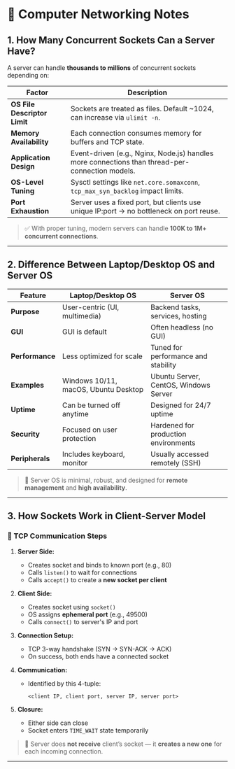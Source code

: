# 📘 Computer Networking Notes

## 1. How Many Concurrent Sockets Can a Server Have?

A server can handle **thousands to millions** of concurrent sockets depending on:

| Factor | Description |
|--------|-------------|
| **OS File Descriptor Limit** | Sockets are treated as files. Default ~1024, can increase via `ulimit -n`. |
| **Memory Availability** | Each connection consumes memory for buffers and TCP state. |
| **Application Design** | Event-driven (e.g., Nginx, Node.js) handles more connections than thread-per-connection models. |
| **OS-Level Tuning** | Sysctl settings like `net.core.somaxconn`, `tcp_max_syn_backlog` impact limits. |
| **Port Exhaustion** | Server uses a fixed port, but clients use unique IP:port → no bottleneck on port reuse. |

> ✅ With proper tuning, modern servers can handle **100K to 1M+ concurrent connections**.

---

## 2. Difference Between Laptop/Desktop OS and Server OS

| Feature | Laptop/Desktop OS | Server OS |
|--------|--------------------|------------|
| **Purpose** | User-centric (UI, multimedia) | Backend tasks, services, hosting |
| **GUI** | GUI is default | Often headless (no GUI) |
| **Performance** | Less optimized for scale | Tuned for performance and stability |
| **Examples** | Windows 10/11, macOS, Ubuntu Desktop | Ubuntu Server, CentOS, Windows Server |
| **Uptime** | Can be turned off anytime | Designed for 24/7 uptime |
| **Security** | Focused on user protection | Hardened for production environments |
| **Peripherals** | Includes keyboard, monitor | Usually accessed remotely (SSH) |

> 🧠 Server OS is minimal, robust, and designed for **remote management** and **high availability**.

---

## 3. How Sockets Work in Client-Server Model

### 🔁 TCP Communication Steps

1. **Server Side:**
   - Creates socket and binds to known port (e.g., 80)
   - Calls `listen()` to wait for connections
   - Calls `accept()` to create a **new socket per client**

2. **Client Side:**
   - Creates socket using `socket()`
   - OS assigns **ephemeral port** (e.g., 49500)
   - Calls `connect()` to server's IP and port

3. **Connection Setup:**
   - TCP 3-way handshake (SYN → SYN-ACK → ACK)
   - On success, both ends have a connected socket

4. **Communication:**
   - Identified by this 4-tuple:
     ```
     <client IP, client port, server IP, server port>
     ```

5. **Closure:**
   - Either side can close
   - Socket enters `TIME_WAIT` state temporarily

> 📌 Server does **not receive** client’s socket — it **creates a new one** for each incoming connection.

---
